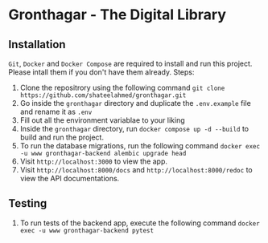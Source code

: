 # Gronthagar - The Digital Library

## Installation
`Git`, `Docker` and  `Docker Compose` are required to install and run this project. Please intall them if you don't have them already.
Steps:
1. Clone the repositrory using the following command `git clone https://github.com/shateelahmed/gronthagar.git`
2. Go inside the `gronthagar` directory and duplicate the `.env.example` file and rename it as `.env`
3. Fill out all the environment variablae to your liking
4. Inside the `gronthagar` directory, run `docker compose up -d --build` to build and run the project.
5. To run the database migrations, run the following command `docker exec -u www gronthagar-backend alembic upgrade head`
6. Visit `http://localhost:3000` to view the app.
6. Visit `http://localhost:8000/docs` and `http://localhost:8000/redoc` to view the API documentations.

## Testing
1. To run tests of the backend app, execute the following command `docker exec -u www gronthagar-backend pytest`